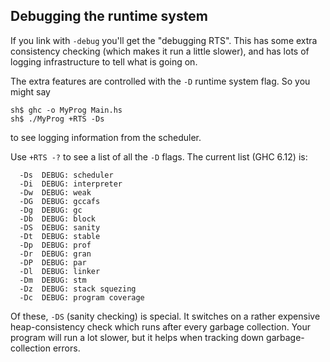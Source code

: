## Debugging the runtime system



If you link with `-debug` you'll get the "debugging RTS".  This has some extra consistency checking (which makes it run a little slower), and has lots of logging infrastructure to tell what is going on.



The extra features are controlled with the `-D` runtime system flag. So you might say


```wiki
sh$ ghc -o MyProg Main.hs
sh$ ./MyProg +RTS -Ds
```


to see logging information from the scheduler.



Use `+RTS -?` to see a list of all the `-D` flags. The current list (GHC 6.12) is:


```wiki
  -Ds  DEBUG: scheduler
  -Di  DEBUG: interpreter
  -Dw  DEBUG: weak
  -DG  DEBUG: gccafs
  -Dg  DEBUG: gc
  -Db  DEBUG: block
  -DS  DEBUG: sanity
  -Dt  DEBUG: stable
  -Dp  DEBUG: prof
  -Dr  DEBUG: gran
  -DP  DEBUG: par
  -Dl  DEBUG: linker
  -Dm  DEBUG: stm
  -Dz  DEBUG: stack squezing
  -Dc  DEBUG: program coverage
```


Of these, `-DS` (sanity checking) is special. It switches on a rather expensive heap-consistency check which runs after every garbage collection.  Your program will run a lot slower, but it helps when tracking down garbage-collection errors.


